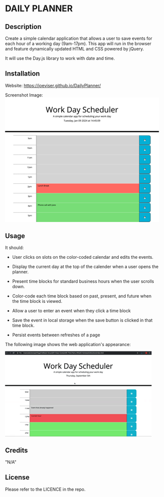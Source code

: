 # DAILY PLANNER

## Description

Create a simple calendar application that allows a user to save events for each hour of a working day (9am-17pm).
This app will run in the browser and feature dynamically updated HTML and CSS powered by jQuery.

It will use the Day.js library to work with date and time. 


## Installation
Website:
https://joeviser.github.io/DailyPlanner/ 

Screenshot Image:
![DailyPlannerr](./images/screenshotDailyPlanner.png)


## Usage

It should:

* User clicks on slots on the color-coded calendar and edits the events.
  
* Display the current day at the top of the calender when a user opens the planner.
 
* Present time blocks for standard business hours when the user scrolls down.
 
* Color-code each time block based on past, present, and future when the time block is viewed.
 
* Allow a user to enter an event when they click a time block

* Save the event in local storage when the save button is clicked in that time block.

* Persist events between refreshes of a page

The following image shows the web application's appearance:

![A user clicks on slots on the color-coded calendar and edits the events.](./images/05-third-party-apis-homework-demo.gif)



## Credits

"N/A"

## License

Please refer to the LICENCE in the repo.